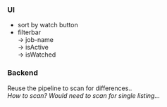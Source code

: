 ### UI
- sort by watch button
- filterbar   
  -> job-name   
  -> isActive  
  -> isWatched

### Backend
Reuse the pipeline to scan for differences..  
_How to scan? Would need to scan for single listing..._